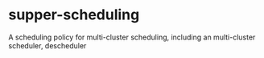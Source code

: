 # supper-scheduling
A scheduling policy for multi-cluster scheduling, including an multi-cluster scheduler, descheduler

